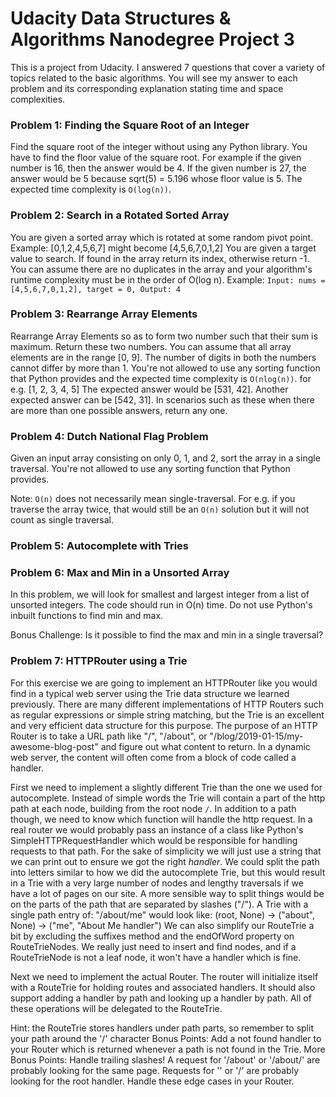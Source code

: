# Udacity Data Structures & Algorithms Nanodegree Project 3 #

This is a project from Udacity. I answered 7 questions that cover a variety of topics related to the basic algorithms. You will see my 
answer to each problem and its corresponding explanation stating time and space complexities.

### Problem 1: Finding the Square Root of an Integer ###

Find the square root of the integer without using any Python library. You have to find the floor value of the square root. For example if the given number is 16, then the answer would be 4. If the given number is 27, the answer would be 5 because sqrt(5) = 5.196 whose floor value is 5. The expected time complexity is `O(log(n))`.

### Problem 2: Search in a Rotated Sorted Array ###

You are given a sorted array which is rotated at some random pivot point. 
Example: [0,1,2,4,5,6,7] might become [4,5,6,7,0,1,2]
You are given a target value to search. If found in the array return its index, otherwise return -1. You can assume there are no duplicates in the array and your algorithm's runtime complexity must be in the order of O(log n).
Example: `Input: nums = [4,5,6,7,0,1,2], target = 0, Output: 4`

### Problem 3: Rearrange Array Elements ###

Rearrange Array Elements so as to form two number such that their sum is maximum. Return these two numbers. You can assume that all array elements are in the range [0, 9]. The number of digits in both the numbers cannot differ by more than 1. You're not allowed to use any sorting function that Python provides and the expected time complexity is `O(nlog(n))`. 
for e.g. [1, 2, 3, 4, 5] 
The expected answer would be [531, 42]. Another expected answer can be [542, 31]. In scenarios such as these when there are more than one 
possible answers, return any one.

### Problem 4: Dutch National Flag Problem ###

Given an input array consisting on only 0, 1, and 2, sort the array in a single traversal. You're not allowed to use any sorting function that Python provides.

Note: `O(n)` does not necessarily mean single-traversal. For e.g. if you traverse the array twice, that would still be an `O(n)` solution but it will not count as single traversal.

### Problem 5: Autocomplete with Tries ###

### Problem 6: Max and Min in a Unsorted Array ###

In this problem, we will look for smallest and largest integer from a list of unsorted integers. The code should run in O(n) time. Do not use Python's inbuilt functions to find min and max.

Bonus Challenge: Is it possible to find the max and min in a single traversal?

### Problem 7: HTTPRouter using a Trie ###

For this exercise we are going to implement an HTTPRouter like you would find in a typical web server using the Trie data structure we 
learned previously.
There are many different implementations of HTTP Routers such as regular expressions or simple string matching, but the Trie is an 
excellent and very efficient data structure for this purpose.
The purpose of an HTTP Router is to take a URL path like "/", "/about", or "/blog/2019-01-15/my-awesome-blog-post" and figure out what 
content to return. In a dynamic web server, the content will often come from a block of code called a handler.

First we need to implement a slightly different Trie than the one we used for autocomplete. Instead of simple words the Trie will contain 
a part of the http path at each node, building from the root node `/`.
In addition to a path though, we need to know which function will handle the http request. In a real router we would probably pass an 
instance of a class like Python's SimpleHTTPRequestHandler which would be responsible for handling requests to that path. For the sake of 
simplicity we will just use a string that we can print out to ensure we got the right *handler*.
We could split the path into letters similar to how we did the autocomplete Trie, but this would result in a Trie with a very large number 
of nodes and lengthy traversals if we have a lot of pages on our site. A more sensible way to split things would be on the parts of the 
path that are separated by slashes ("/"). A Trie with a single path entry of: "/about/me" would look like:
(root, None) -> ("about", None) -> ("me", "About Me handler")
We can also simplify our RouteTrie a bit by excluding the suffixes method and the endOfWord property on RouteTrieNodes. We really just 
need to insert and find nodes, and if a RouteTrieNode is not a leaf node, it won't have a handler which is fine.

Next we need to implement the actual Router. The router will initialize itself with a RouteTrie for holding routes and associated handlers. It should also support adding a handler by path and looking up a handler by path. All of these operations will be delegated to the RouteTrie.

Hint: the RouteTrie stores handlers under path parts, so remember to split your path around the '/' character
Bonus Points: Add a not found handler to your Router which is returned whenever a path is not found in the Trie.
More Bonus Points: Handle trailing slashes! A request for '/about' or '/about/' are probably looking for the same page. Requests for '' or '/' are probably looking for the root handler. Handle these edge cases in your Router.
